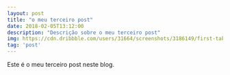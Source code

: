 ```yaml
---
layout: post
title: "o meu terceiro post"
date: 2018-02-05T13:12:00
description: "Descrição sobre o meu terceiro post"
img: https://cdn.dribbble.com/users/31664/screenshots/3186149/first-take---tom-brady---weekdays-_1-1_.gif
tag: 'post'
---
```


Este é o meu terceiro post neste blog.
